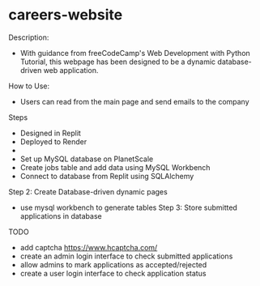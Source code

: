 # careers-website

Description:
 - With guidance from freeCodeCamp's Web Development with Python Tutorial, this webpage has been designed to be a dynamic database-driven web application.

How to Use:
 - Users can read from the main page and send emails to the company

Steps
 - Designed in Replit
 - Deployed to Render
 - 
 - Set up MySQL database on PlanetScale
 - Create jobs table and add data using MySQL Workbench
 - Connect to database from Replit using SQLAlchemy

Step 2: Create Database-driven dynamic pages
 - use mysql workbench to generate tables
Step 3: Store submitted applications in database



TODO 
 - add captcha https://www.hcaptcha.com/
 - create an admin login interface to check submitted applications
 - allow admins to mark applications as accepted/rejected
 - create a user login interface to check application status

